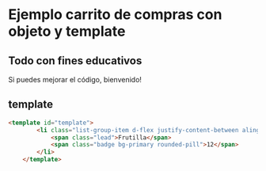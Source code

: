 # Ejemplo carrito de compras con objeto y template

## Todo con fines educativos
Si puedes mejorar el código, bienvenido!

## template

```html
<template id="template">
        <li class="list-group-item d-flex justify-content-between aling-items-center">
            <span class="lead">Frutilla</span>
            <span class="badge bg-primary rounded-pill">12</span>
        </li>
    </template>
```